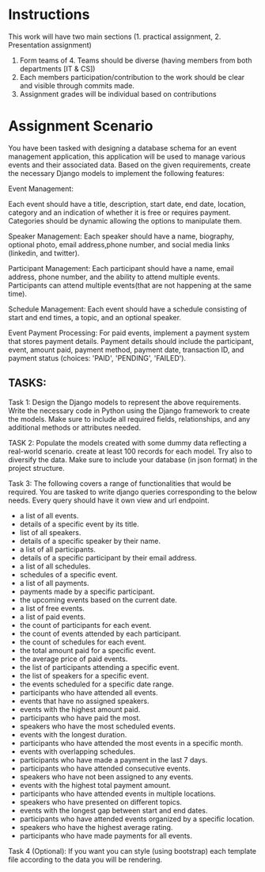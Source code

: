 Instructions
============
This work will have two main sections (1. practical assignment, 2. Presentation assignment)
1. Form teams of 4. Teams should be diverse (having members from both departments [IT & CS])
2. Each members participation/contribution to the work should be clear and visible through commits made.
3. Assignment grades will be individual based on contributions


Assignment Scenario
===================

You have been tasked with designing a database schema for an event management application, this application will be used to manage various events and their associated data. Based on the given requirements, create the necessary Django models to implement the following features:

Event Management:

Each event should have a title, description, start date, end date, location, category and an indication of whether it is free or requires payment. Categories should be dynamic allowing the options to manipulate them.

Speaker Management:
Each speaker should have a name, biography, optional photo, email address,phone number, and social media links (linkedin, and twitter).

Participant Management:
Each participant should have a name, email address, phone number, and the ability to attend multiple events.
Participants can attend multiple events(that are not happening at the same time).

Schedule Management:
Each event should have a schedule consisting of start and end times, a topic, and an optional speaker.

Event Payment Processing:
For paid events, implement a payment system that stores payment details.
Payment details should include the participant, event, amount paid, payment method, payment date, transaction ID, and payment status (choices: 'PAID', 'PENDING', 'FAILED').

TASKS:
------

Task 1:
Design the Django models to represent the above requirements. Write the necessary code in Python using the Django framework to create the models. Make sure to include all required fields, relationships, and any additional methods or attributes needed.

TASK 2:
Populate the models created with some dummy data reflecting a real-world scenario. create at least 100 records for each model.
Try also to diversify the data. Make sure to include your database (in json format) in the project structure.

Task 3:
The following covers a range of functionalities that would be required. You are tasked to write django queries corresponding to the below needs. Every query should have it own view and url endpoint. 

- a list of all events.
- details of a specific event by its title.
- list of all speakers.
- details of a specific speaker by their name.
- a list of all participants.
- details of a specific participant by their email address.
- a list of all schedules.
- schedules of a specific event.
- a list of all payments.
- payments made by a specific participant.
- the upcoming events based on the current date.
- a list of free events.
- a list of paid events.
- the count of participants for each event.
- the count of events attended by each participant.
- the count of schedules for each event.
- the total amount paid for a specific event.
- the average price of paid events.
- the list of participants attending a specific event.
- the list of speakers for a specific event.
- the events scheduled for a specific date range.
- participants who have attended all events.
- events that have no assigned speakers.
- events with the highest amount paid.
- participants who have paid the most.
- speakers who have the most scheduled events.
- events with the longest duration.
- participants who have attended the most events in a specific month.
- events with overlapping schedules.
- participants who have made a payment in the last 7 days.
- participants who have attended consecutive events.
- speakers who have not been assigned to any events.
- events with the highest total payment amount.
- participants who have attended events in multiple locations.
- speakers who have presented on different topics.
- events with the longest gap between start and end dates.
- participants who have attended events organized by a specific location.
- speakers who have the highest average rating.
- participants who have made payments for all events.

Task 4 (Optional):
If you want you can style (using bootstrap) each template file according to the data you will be rendering.
